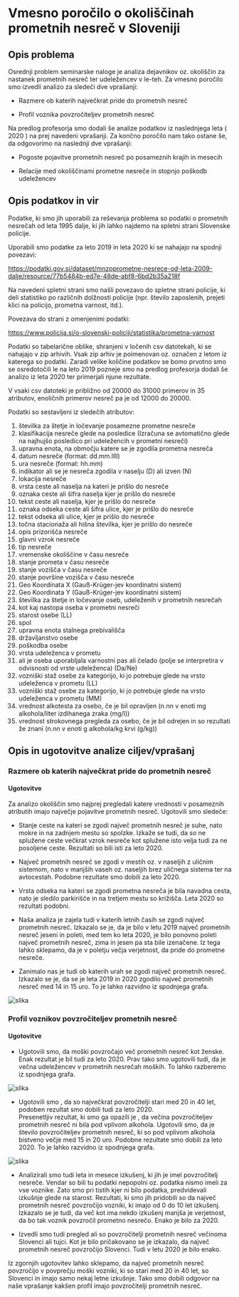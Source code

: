 # Vmesno poročilo o okoliščinah prometnih nesreč v Sloveniji

## Opis problema

Osrednji problem seminarske naloge je analiza dejavnikov oz. okoliščin za nastanek prometnih nesreč ter udeležencev v le-teh.
Za vmesno poročilo smo izvedli analizo za sledeči dve vprašanji:

-	Razmere ob katerih največkrat pride do prometnih nesreč

-	Profil voznika povzročiteljev prometnih nesreč

Na predlog profesorja smo dodali še analize podatkov iz naslednjega leta ( 2020 ) na prej navedeni vprašanji.
Za končno poročilo nam tako ostane še, da odgovorimo na naslednji dve vprašanji:

-	Pogoste pojavitve prometnih nesreč po posameznih krajih in mesecih

-	Relacije med okoliščinami prometne nesreče in stopnjo poškodb udeležencev

## Opis podatkov in vir

Podatke, ki smo jih uporabili za reševanja problema so podatki o prometnih nesrečah od leta 1995 dalje, ki jih lahko najdemo na spletni strani Slovenske policije.

Uporabili smo podatke za leto 2019 in leta 2020 ki se nahajajo na spodnji povezavi:

https://podatki.gov.si/dataset/mnzpprometne-nesrece-od-leta-2009-dalje/resource/77b5484b-ed7e-48de-abf8-6bd2b35a218f

Na navedeni spletni strani smo našli povezavo do spletne strani policije, ki deli statistiko po različnih dolžnosti policije (npr. število zaposlenih, prejeti klici na policijo, prometna varnost, itd.).

Povezava do strani z omenjenimi podatki:

https://www.policija.si/o-slovenski-policiji/statistika/prometna-varnost

Podatki so tabelarične oblike, shranjeni v ločenih csv datotekah, ki se nahajajo v zip arhivih. Vsak zip arhiv je poimenovan oz. označen z letom iz katerega so podatki. Zaradi velike količine podatkov se bomo prvotno smo se osredotočili le na leto 2019 pozneje smo na predlog profesorja dodali še analizo iz leta 2020 ter primerjali njune rezultate. 

V vsaki csv datoteki je približno od 20000 do 31000 primerov in 35 atributov, enoličnih primerov nesreč pa je od 12000 do 20000.

Podatki so sestavljeni iz sledečih atributov:

1.	številka za štetje in ločevanje posamezne prometne nesreče
2.	klasifikacija nesreče glede na posledice (Izračuna se avtomatično glede na najhujšo posledico pri udeležencih v prometni nesreči)
3.	upravna enota, na območju katere se je zgodila prometna nesreča
4.	datum nesreče (format: dd.mm.llll) 
5.	ura nesreče (format: hh.mm) 
6.	indikator ali se je nesreča zgodila v naselju (D) ali izven (N)
7.	lokacija nesreče
8.	vrsta ceste ali naselja na kateri je prišlo do nesreče
9.	oznaka ceste ali šifra naselja kjer je prišlo do nesreče
10.	tekst ceste ali naselja, kjer je prišlo do nesreče
11.	oznaka odseka ceste ali šifra ulice, kjer je prišlo do nesreče
12.	tekst odseka ali ulice, kjer je prišlo do nesreče
13.	točna stacionaža ali hišna številka, kjer je prišlo do nesreče
14.	opis prizorišča nesreče
15.	glavni vzrok nesreče
16.	tip nesreče
17.	vremenske okoliščine v času nesreče
18.	stanje prometa v času nesreče
19.	stanje vozišča v času nesreče
20.	stanje površine vozišča v času nesreče
21.	Geo Koordinata X (Gauß-Krüger-jev koordinatni sistem)
22.	Geo Koordinata Y (Gauß-Krüger-jev koordinatni sistem)
23.	številka za štetje in ločevanje oseb, udeleženih v prometnih nesrečah
24.	kot kaj nastopa oseba v prometni nesreči
25.	starost osebe (LL)
26.	spol
27.	upravna enota stalnega prebivališča
28.	državljanstvo osebe
29.	poškodba osebe
30.	vrsta udeleženca v prometu
31.	ali je oseba uporabljala varnostni pas ali čelado (polje se interpretira v odvisnosti od vrste udeleženca) (Da/Ne)
32.	vozniški staž osebe za kategorijo, ki jo potrebuje glede na vrsto udeleženca v prometu (LL)
33.	vozniški staž osebe za kategorijo, ki jo potrebuje glede na vrsto udeleženca v prometu (MM)
34.	vrednost alkotesta za osebo, če je bil opravljen (n.nn v enoti mg alkohola/liter izdihanega zraka (mg/l))
35.	vrednost strokovnega pregleda za osebo, če je bil odrejen in so rezultati že znani (n.nn v enoti g alkohola/kg krvi (g/kg))

## Opis in ugotovitve analize ciljev/vprašanj

### Razmere ob katerih največkrat pride do prometnih nesreč
#### Ugotovitve

Za analizo okoliščin smo najprej pregledali katere vrednosti v posameznih atributih imajo največje pojavitve prometnih nesreč. 
Ugotovili smo sledeče:

  -	Stanje ceste na kateri se zgodi največ prometnih nesreč je suhe, nato mokre in na zadnjem mestu so spolzke. Izkaže se tudi, da  so ne splužene ceste večkrat vzrok nesreče kot splužene isto velja tudi za ne posoljene ceste. Rezultati so bili isti za leto 2020.

  -	Največ prometnih nesreč se zgodi v mestih oz. v naseljih z uličnim sistemom, nato v manjših vaseh oz. naseljih brez uličnega sistema ter na avtocestah. Podobne rezultate smo dobili za leto 2020.

  -	Vrsta odseka na kateri se zgodi prometna nesreča je bila navadna cesta, nato je sledilo parkirišče in na tretjem mestu so  križišča.  Leta 2020 so rezultati podobni.

  -	Naša analiza je zajela tudi v katerih letnih časih se zgodi največ prometnih nesreč. Izkazalo se je, da je bilo v letu 2019 največ prometnih nesreč jeseni in poleti, med tem ko leta 2020, je bilo ponovno poleti največ prometnih nesreč, zima in jesen pa sta bile izenačene. Iz tega lahko sklepamo, da je v poletju večja verjetnost, da pride do prometne nesreče.

  -	Zanimalo nas je tudi ob katerih urah se zgodi največ prometnih nesreč. Izkazalo se je, da se je leta 2019 in 2020 zgodilo največ prometnih nesreč med 14 in 15 uro. To je lahko razvidno iz spodnjega grafa.
  
  ![slika](https://user-images.githubusercontent.com/68822429/163239423-a7bc5f07-234d-4ee6-9e66-9d91f9e826b6.png)

  
### Profil voznikov povzročiteljev prometnih nesreč
#### Ugotovitve

- Ugotovili smo, da moški povzročajo več prometnih nesreč kot ženske. Enak rezultat je bil  tudi za leto 2020. Prav tako smo ugotovili tudi, da je večna udeležencev v  prometnih nesrečah moških. To lahko razberemo iz spodnjega grafa.

![slika](https://user-images.githubusercontent.com/68822429/163240224-508e54ff-0a13-481a-9c09-ddb98502dcd5.png)


- Ugotovili smo , da so največkrat povzročitelji stari med 20 in 40 let, podoben rezultat smo dobili tudi za leto 2020.  
Presenetljiv rezultat, ki smo ga opazili je , da večina povzročiteljev prometnih nesreč ni bila pod vplivom alkohola. Ugotovili smo, da je število povzročiteljev prometnih nesreč, ki so pod vplivom alkohola bistveno večje med 15 in 20 uro. Podobne rezultate smo dobili za leto 2020. To je lahko razvidno iz spodnjega grafa.

![slika](https://user-images.githubusercontent.com/68822429/163239869-e8bb5ea1-5891-4209-bd11-29551b812f2b.png)


- Analizirali smo tudi leta in mesece izkušenj, ki jih je imel povzročitelj nesreče. Vendar so bili tu podatki nepopolni oz. podatka nismo imeli za vse voznike. Zato smo pri tistih kjer ni bilo podatka, predvidevali izkušnje glede na starost.  Rezultati, ki smo jih pridobili so da največ prometnih nesreč povzročijo vozniki, ki imajo od 0 do 10 let izkušenj. Izkazalo se je tudi, da več kot ima nekdo izkušenj manjša je verjetnost, da bo tak voznik povzročil prometno nesrečo. Enako je bilo za 2020.

- Izvedli smo tudi pregled ali so povzročitelji prometnih nesreč večinoma Slovenci ali  tujci. Kot je bilo pričakovano se je izkazalo, da največ prometnih nesreč povzročijo Slovenci. Tudi v letu 2020 je bilo enako.

Iz zgornjih ugotovitev lahko sklepamo, da največ prometnih nesreč povzročijo v povprečju moški vozniki, ki so stari med 20 in 40 let, so Slovenci in imajo samo nekaj letne izkušnje. Tako smo dobili odgovor na naše vprašanje kakšen profil imajo povzročitelji prometnih nesreč.

